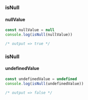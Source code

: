 ### isNull

#### nullValue

```typescript
const nullValue = null
console.log(isNull(nullValue))

/* output => true */
```

### isNull

#### undefinedValue

```typescript
const undefinedValue = undefined
console.log(isNull(undefinedValue))

/* output => false */
```

